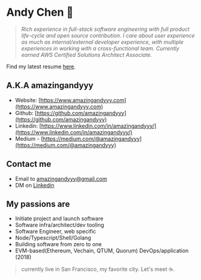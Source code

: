 # Andy Chen 🦄

> *Rich experience in full-stack software engineering with full product life-cycle and open source contribution. I care about user experience as much as internal/external developer experience, with multiple experiences in working with a cross-functional team. Currently earned AWS Certified Solutions Architect Associate.*

Find my latest resume [here](https://amazingandyyy.com/resume/Andy_Chen_Resume_2020.pdf).

## A.K.A **amazingandyyy**
- Website: [https://www.amazingandyyy.com](https://www.amazingandyyy.com)
- Github: [https://github.com/amazingandyyy](https://github.com/amazingandyyy)
- Linkedin: [https://www.linkedin.com/in/amazingandyyy/](https://www.linkedin.com/in/amazingandyyy/)
- Medium - [https://medium.com/@amazingandyyy](https://medium.com/@amazingandyyy)

## Contact me
- Email to amazingandyyy@gmail.com
- DM on [Linkedin](https://www.linkedin.com/in/amazingandyyy)

## My passions are
- Initiate project and launch software
- Software infra/architect/dev tooling
- Software Engineer, web specific
- Node/Typescript/Shell/Golang
- Building software from zero to one
- EVM-based(Ethereum, Vechain, QTUM, Quorum) DevOps/application (2018)

> currently live in San Francisco, my favorite city. 
> Let's meet ☕.

